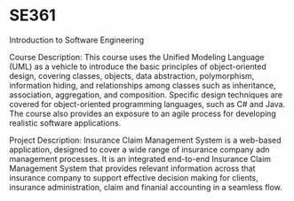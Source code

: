 # SE361
Introduction to Software Engineering

Course Description:
This course uses the Unified Modeling Language (UML) as a vehicle to introduce the basic principles of object-oriented design, covering classes, objects, data abstraction, polymorphism, information hiding, and relationships among classes such as inheritance, association, aggregation, and composition. Specific design techniques are covered for object-oriented programming languages, such as C# and Java. The course also provides an exposure to an agile process for developing realistic software applications.


Project Description:
Insurance Claim Management System is a web-based application, designed to cover a wide range of insurance company adn management processes. It is an integrated end-to-end Insurance Claim Management System that provides relevant information across that insurance company to support effective decision making for clients, insurance administration, claim and finanial accounting in a seamless flow.
